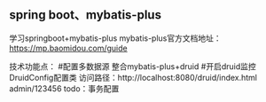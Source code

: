 ## spring boot、mybatis-plus
学习springboot+mybatis-plus
 mybatis-plus官方文档地址：https://mp.baomidou.com/guide

技术功能点：
#配置多数据源
 整合mybatis-plus+druid
#开启druid监控
 DruidConfig配置类
 访问路径：http://localhost:8080/druid/index.html    admin/123456
 todo：事务配置